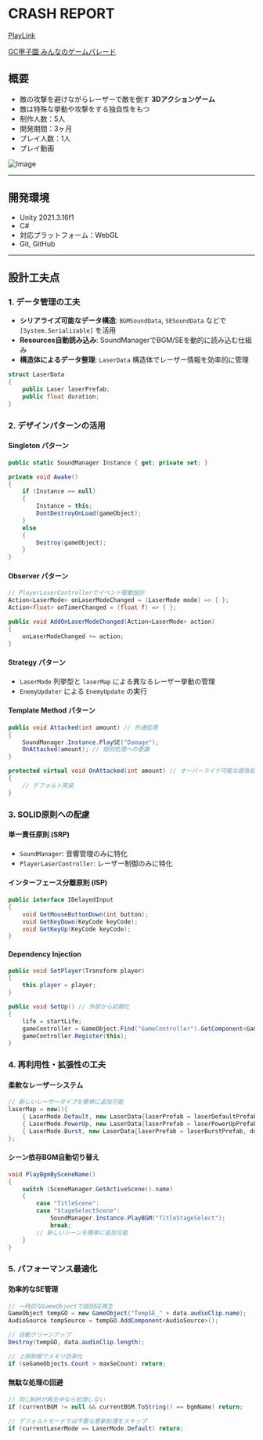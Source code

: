 # CRASH REPORT

[PlayLink](https://unityroom.com/games/crash_report)

[GC甲子園 みんなのゲームパレード](https://gameparade.creators-guild.com/works/3163)

## 概要
- 敵の攻撃を避けながらレーザーで敵を倒す **3Dアクションゲーム**
- 敵は特殊な挙動や攻撃をする独自性をもつ
- 制作人数：5人
- 開発期間：3ヶ月
- プレイ人数：1人
- プレイ動画


![Image](https://github.com/user-attachments/assets/6777b44c-cb42-43f6-b556-7d7d729f28db)

---

## 開発環境
- Unity 2021.3.16f1
- C#  
- 対応プラットフォーム：WebGL
- Git, GitHub

---

##  **設計工夫点**

### **1. データ管理の工夫**
- **シリアライズ可能なデータ構造**: `BGMSoundData`, `SESoundData` などで `[System.Serializable]` を活用
- **Resources自動読み込み**: SoundManagerでBGM/SEを動的に読み込む仕組み
- **構造体によるデータ整理**: `LaserData` 構造体でレーザー情報を効率的に管理

```csharp
struct LaserData
{
    public Laser laserPrefab;
    public float duration;
}
```

### **2. デザインパターンの活用**

#### **Singleton パターン**
```csharp
public static SoundManager Instance { get; private set; }

private void Awake()
{
    if (Instance == null)
    {
        Instance = this;
        DontDestroyOnLoad(gameObject);
    }
    else
    {
        Destroy(gameObject);
    }
}
```

#### **Observer パターン**
```csharp
// PlayerLaserControllerでイベント駆動設計
Action<LaserMode> onLaserModeChanged = (LaserMode mode) => { };
Action<float> onTimerChanged = (float f) => { };

public void AddOnLaserModeChanged(Action<LaserMode> action)
{
    onLaserModeChanged += action;
}
```

#### **Strategy パターン**
- `LaserMode` 列挙型と `laserMap` による異なるレーザー挙動の管理
- `EnemyUpdater` による `EnemyUpdate` の実行

#### **Template Method パターン**
```csharp
public void Attacked(int amount) // 共通処理
{
    SoundManager.Instance.PlaySE("Damage");
    OnAttacked(amount); // 個別処理への委譲
}

protected virtual void OnAttacked(int amount) // オーバーライド可能な固有処理
{
    // デフォルト実装
}
```

### **3. SOLID原則への配慮**

#### **単一責任原則 (SRP)**
- `SoundManager`: 音響管理のみに特化
- `PlayerLaserController`: レーザー制御のみに特化

#### **インターフェース分離原則 (ISP)**
```csharp
public interface IDelayedInput
{
    void GetMouseButtonDown(int button);
    void GetKeyDown(KeyCode keyCode);
    void GetKeyUp(KeyCode keyCode);
}
```

#### **Dependency Injection**
```csharp
public void SetPlayer(Transform player)
{
    this.player = player;
}

public void SetUp() // 外部から初期化
{
    life = startLife;
    gameController = GameObject.Find("GameController").GetComponent<GameController>();
    gameController.Register(this);
}
```

### **4. 再利用性・拡張性の工夫**

#### **柔軟なレーザーシステム**
```csharp
// 新しいレーザータイプを簡単に追加可能
laserMap = new(){
    { LaserMode.Default, new LaserData{laserPrefab = laserDefaultPrefab, duration = Mathf.Infinity }},
    { LaserMode.PowerUp, new LaserData{laserPrefab = laserPowerUpPrefab, duration = powerUpDuration }},
    { LaserMode.Burst, new LaserData{laserPrefab = laserBurstPrefab, duration = burstDuration }},
};
```

#### **シーン依存BGM自動切り替え**
```csharp
void PlayBgmBySceneName()
{
    switch (SceneManager.GetActiveScene().name)
    {
        case "TitleScene":
        case "StageSelectScene":
            SoundManager.Instance.PlayBGM("TitleStageSelect");
            break;
        // 新しいシーンを簡単に追加可能
    }
}
```

### **5. パフォーマンス最適化**

#### **効率的なSE管理**
```csharp
// 一時的なGameObjectで個別SE再生
GameObject tempGO = new GameObject("TempSE_" + data.audioClip.name);
AudioSource tempSource = tempGO.AddComponent<AudioSource>();

// 自動クリーンアップ
Destroy(tempGO, data.audioClip.length);

// 上限制御でメモリ効率化
if (seGameObjects.Count > maxSeCount) return;
```

#### **無駄な処理の回避**
```csharp
// 同じBGMが再生中なら処理しない
if (currentBGM != null && currentBGM.ToString() == bgmName) return;

// デフォルトモードでは不要な更新処理をスキップ
if (currentLaserMode == LaserMode.Default) return;
```








